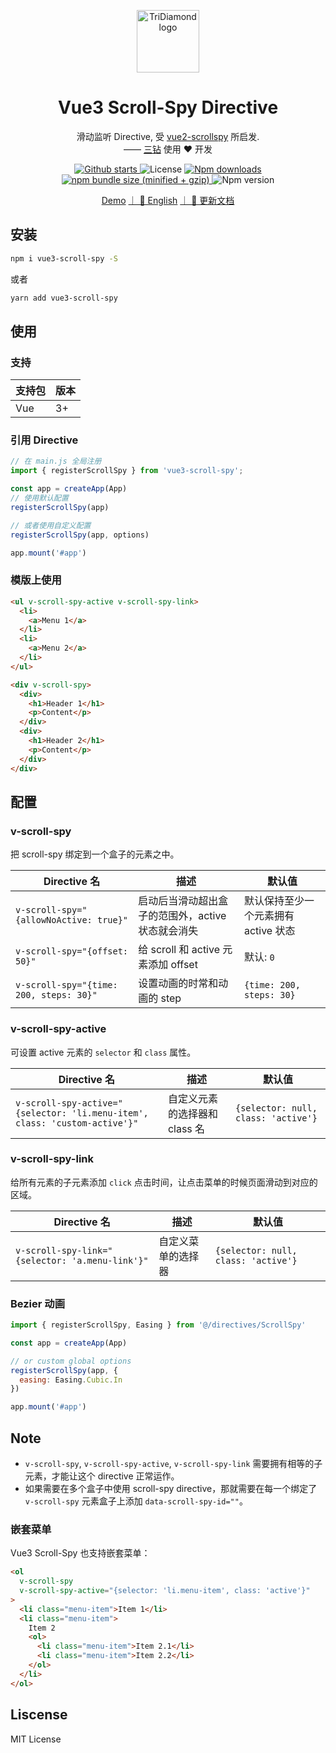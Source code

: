 <p align="center"><a href="https://tridiamond.tech" target="_blank" rel="noopener noreferrer"><img width="100" src="https://img-blog.csdnimg.cn/20200930013332450.png" alt="TriDiamond logo"></a></p>

<h1 align="center">Vue3 Scroll-Spy Directive</h1>

<div align="center">
  <p>滑动监听 Directive, 受 <a href="https://github.com/ibufu/vue2-scrollspy">vue2-scrollspy</a> 所启发. <br>
  —— <a href="https://github.com/TriDiamond">三钻</a> 使用 ❤️ 开发 </p>

  <p align="center">
    <a href="https://github.com/TriDiamond/vue3-scroll-spy/stargazers">
      <img src="https://img.shields.io/github/stars/TriDiamond/vue3-scroll-spy.svg" alt="Github starts">
    </a>
    <a>
      <img src="https://img.shields.io/github/license/TriDiamond/vue3-scroll-spy.svg" alt="License">
    </a>
    <a href="https://www.npmjs.com/package/vue3-scroll-spy">
      <img src="https://img.shields.io/npm/dt/vue3-scroll-spy.svg" alt="Npm downloads">
    </a>
    <a href="https://www.npmjs.com/package/vue3-scroll-spy">
      <img src="https://img.shields.io/bundlephobia/minzip/vue3-scroll-spy.svg" alt="npm bundle size (minified + gzip)">
    </a>
    <a>
      <img src="https://img.shields.io/npm/v/vue3-scroll-spy.svg" alt="Npm version">
    </a>
  </p>

[Demo](https://tridiamond.github.io/vue3-scrollspy/)
[｜ 📙 English](https://github.com/TriDiamond/vue3-scrollspy/blob/master/README.md)
[｜ 📙 更新文档](https://github.com/TriDiamond/vue3-scrollspy/blob/master/CHANGELOG.md)

</div>

## 安装

```bash
npm i vue3-scroll-spy -S

```

或者

```bash
yarn add vue3-scroll-spy
```

## 使用

### 支持

| 支持包 | 版本 |
| ------ | ---- |
| Vue    | 3+   |

### 引用 Directive

```javascript
// 在 main.js 全局注册
import { registerScrollSpy } from 'vue3-scroll-spy';

const app = createApp(App)
// 使用默认配置
registerScrollSpy(app)

// 或者使用自定义配置
registerScrollSpy(app, options)

app.mount('#app')
```

### 模版上使用

```html
<ul v-scroll-spy-active v-scroll-spy-link>
  <li>
    <a>Menu 1</a>
  </li>
  <li>
    <a>Menu 2</a>
  </li>
</ul>

<div v-scroll-spy>
  <div>
    <h1>Header 1</h1>
    <p>Content</p>
  </div>
  <div>
    <h1>Header 2</h1>
    <p>Content</p>
  </div>
</div>
```

## 配置

### v-scroll-spy

把 scroll-spy 绑定到一个盒子的元素之中。

| Directive 名                            | 描述                                              | 默认值                               |
| --------------------------------------- | ------------------------------------------------- | ------------------------------------ |
| `v-scroll-spy="{allowNoActive: true}"`  | 启动后当滑动超出盒子的范围外，active 状态就会消失 | 默认保持至少一个元素拥有 active 状态 |
| `v-scroll-spy="{offset: 50}"`           | 给 scroll 和 active 元素添加 offset               | 默认: `0`                            |
| `v-scroll-spy="{time: 200, steps: 30}"` | 设置动画的时常和动画的 step                       | `{time: 200, steps: 30}`             |

### v-scroll-spy-active

可设置 active 元素的 `selector` 和 `class` 属性。

| Directive 名                                                               | 描述                          | 默认值                              |
| -------------------------------------------------------------------------- | ----------------------------- | ----------------------------------- |
| `v-scroll-spy-active="{selector: 'li.menu-item', class: 'custom-active'}"` | 自定义元素的选择器和 class 名 | `{selector: null, class: 'active'}` |

### v-scroll-spy-link

给所有元素的子元素添加 `click` 点击时间，让点击菜单的时候页面滑动到对应的区域。

| Directive 名                                    | 描述               | 默认值                              |
| ----------------------------------------------- | ------------------ | ----------------------------------- |
| `v-scroll-spy-link="{selector: 'a.menu-link'}"` | 自定义菜单的选择器 | `{selector: null, class: 'active'}` |

### Bezier 动画

```javascript
import { registerScrollSpy, Easing } from '@/directives/ScrollSpy'

const app = createApp(App)

// or custom global options
registerScrollSpy(app, {
  easing: Easing.Cubic.In
})

app.mount('#app')
```

## Note

- `v-scroll-spy`, `v-scroll-spy-active`, `v-scroll-spy-link` 需要拥有相等的子元素，才能让这个 directive 正常运作。
- 如果需要在多个盒子中使用 scroll-spy directive，那就需要在每一个绑定了 `v-scroll-spy` 元素盒子上添加 `data-scroll-spy-id=""`。

### 嵌套菜单

Vue3 Scroll-Spy 也支持嵌套菜单：

```html
<ol
  v-scroll-spy
  v-scroll-spy-active="{selector: 'li.menu-item', class: 'active'}"
>
  <li class="menu-item">Item 1</li>
  <li class="menu-item">
    Item 2
    <ol>
      <li class="menu-item">Item 2.1</li>
      <li class="menu-item">Item 2.2</li>
    </ol>
  </li>
</ol>
```

## Liscense

MIT License
